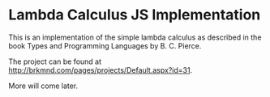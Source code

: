 # Lambda Calculus JS Implementation

This is an implementation of the simple lambda calculus as described in the book Types and Programming Languages by B. C. Pierce.

The project can be found at http://brkmnd.com/pages/projects/Default.aspx?id=31.

More will come later.
